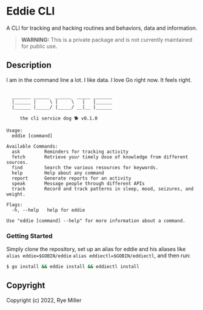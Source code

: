 Eddie CLI
=========

A CLI for tracking and hacking routines and behaviors, data and information.

> **WARNING:** This is a private package and is not currently maintained for public use.


Description
-----------

I am in the command line a lot. I like data. I love Go right now. It feels right.


```

  _______ ______  ______  _____ _______
  |______ |     \ |     \   |   |______
  |______ |_____/ |_____/ __|__ |______

     the cli service dog 🐕 v0.1.0

Usage:
  eddie [command]

Available Commands:
  ask         Reminders for tracking activity
  fetch       Retrieve your timely dose of knowledge from different sources.
  find        Search the various resources for keywords.
  help        Help about any command
  report      Generate reports for an activity
  speak       Message people through different APIs
  track       Record and track patterns in sleep, mood, seizures, and weight.

Flags:
  -h, --help   help for eddie

Use "eddie [command] --help" for more information about a command.

```

### Getting Started

Simply clone the repository, set up an alias for eddie and his aliases like `alias eddie=$GOBIN/eddie` `alias eddiectl=$GOBIN/eddiectl`, and then run:
```sh
$ go install && eddie install && eddiectl install
```


Copyright
---------

Copyright (c) 2022, Rye Miller
